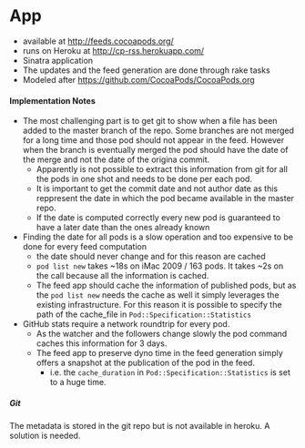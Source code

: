 # App

- available at http://feeds.cocoapods.org/
- runs on Heroku at http://cp-rss.herokuapp.com/
- Sinatra application
- The updates and the feed generation are done through rake tasks
- Modeled after https://github.com/CocoaPods/CocoaPods.org

#### Implementation Notes

- The most challenging part is to get git to show when a file has been added to the master branch of the repo. Some branches are not merged for a long time and those pod should not appear in the feed. However when the branch is eventually merged the pod should have the date of the merge and not the date of the origina commit.
    - Apparently is not possible to extract this information from git for all the pods in one shot and needs to be done per each pod.
    - It is important to get the commit date and not author date as this reppresent the date in which the pod became available in the master repo.
    - If the date is computed correctly every new pod is guaranteed to have a later date than the ones already known
- Finding the date for all pods is a slow operation and too expensive to be done for every feed computation
    - the date should never change and for this reason are cached
    - `pod list new` takes ~18s on iMac 2009 / 163 pods. It takes ~2s on the call because all the information is cached.
    - The feed app should cache the information of published pods, but as the `pod list new` needs the cache as well it simply leverages the existing infrastructure. For this reason it is possible to specify the path of the cache_file in `Pod::Specification::Statistics`
- GitHub stats require a network roundtrip for every pod. 
    - As the watcher and the followers change slowly the pod command caches this information for 3 days.
    - The feed app to preserve dyno time in the feed generation simply offers a snapshot at the publication of the pod in the feed.
        - i.e. the `cache_duration` in `Pod::Specification::Statistics` is set to a huge time.


##### Git

The metadata is stored in the git repo but is not available in heroku. A solution is needed.
